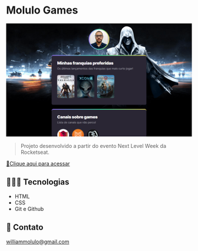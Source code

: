 # Molulo Games

![preview](./.github/previem.png)

>Projeto desenvolvido a partir do evento Next Level Week da Rocketseat.

[🔗Clique aqui para acessar](https://williammolulo.github.io/molulo-games/)

## 👨🏽‍💻 Tecnologias
- HTML
- CSS
- Git e Github

## 📧 Contato

williammolulo@gmail.com
